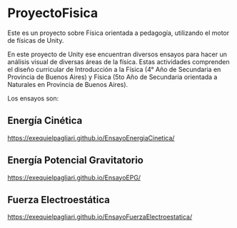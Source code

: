 # ProyectoFisica
Este es un proyecto sobre Física orientada a pedagogía, utilizando el motor de físicas de Unity.

En este proyecto de Unity ese encuentran diversos ensayos para hacer un análisis visual de diversas áreas de la física. Estas actividades comprenden el diseño curricular de Introducción a la Física (4° Año de Secundaria en Provincia de Buenos Aires) y Física (5to Año de Secundaria orientada a Naturales en Provincia de Buenos Aires).

Los ensayos son:

## Energía Cinética
https://exequielpagliari.github.io/EnsayoEnergiaCinetica/

## Energía Potencial Gravitatorio
https://exequielpagliari.github.io/EnsayoEPG/

## Fuerza Electroestática
https://exequielpagliari.github.io/EnsayoFuerzaElectroestatica/
